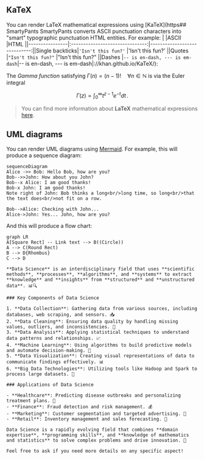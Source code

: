 ## KaTeX

You can render LaTeX mathematical expressions using [KaTeX](https## SmartyPants
SmartyPants converts ASCII punctuation characters into "smart" typographic punctuation HTML entities. For example:
|                |ASCII                          |HTML                         ||----------------|:-------------------------------:|-----------------------------:||Single backticks|`'Isn't this fun?'`            |'Isn't this fun?'            ||Quotes          |`"Isn't this fun?"`            |"Isn't this fun?"            ||Dashes          |`-- is en-dash, --- is em-dash`|-- is en-dash, --- is em-dash|://khan.github.io/KaTeX/):

The *Gamma function* satisfying $\Gamma(n) = (n-1)!\quad\forall n\in\mathbb N$ is via the Euler integral

$$
\Gamma(z) = \int_0^\infty t^{z-1}e^{-t}dt\,.
$$

> You can find more information about **LaTeX** mathematical expressions [here](http://meta.math.stackexchange.com/questions/5020/mathjax-basic-tutorial-and-quick-reference).

## UML diagrams

You can render UML diagrams using [Mermaid](https://mermaidjs.github.io/). For example, this will produce a sequence diagram:

```mermaid
sequenceDiagram
Alice ->> Bob: Hello Bob, how are you?
Bob-->>John: How about you John?
Bob--x Alice: I am good thanks!
Bob-x John: I am good thanks!
Note right of John: Bob thinks a long<br/>long time, so long<br/>that the text does<br/>not fit on a row.

Bob-->Alice: Checking with John...
Alice->John: Yes... John, how are you?
```

And this will produce a flow chart:

```mermaid
graph LR
A[Square Rect] -- Link text --> B((Circle))
A --> C(Round Rect)
B --> D{Rhombus}
C --> D

**Data Science** is an interdisciplinary field that uses **scientific methods**, **processes**, **algorithms**, and **systems** to extract **knowledge** and **insights** from **structured** and **unstructured data**. 📊🔍

### Key Components of Data Science

1. **Data Collection**: Gathering data from various sources, including databases, web scraping, and sensors. 📥
2. **Data Cleaning**: Ensuring data quality by handling missing values, outliers, and inconsistencies. 🧹
3. **Data Analysis**: Applying statistical techniques to understand data patterns and relationships. 📈
4. **Machine Learning**: Using algorithms to build predictive models and automate decision-making. 🤖
5. **Data Visualization**: Creating visual representations of data to communicate findings effectively. 📊
6. **Big Data Technologies**: Utilizing tools like Hadoop and Spark to process large datasets. 💾

### Applications of Data Science

- **Healthcare**: Predicting disease outbreaks and personalizing treatment plans. 🏥
- **Finance**: Fraud detection and risk management. 💰
- **Marketing**: Customer segmentation and targeted advertising. 📢
- **Retail**: Inventory management and sales forecasting. 🛒

Data Science is a rapidly evolving field that combines **domain expertise**, **programming skills**, and **knowledge of mathematics and statistics** to solve complex problems and drive innovation. 🌟

Feel free to ask if you need more details on any specific aspect!
